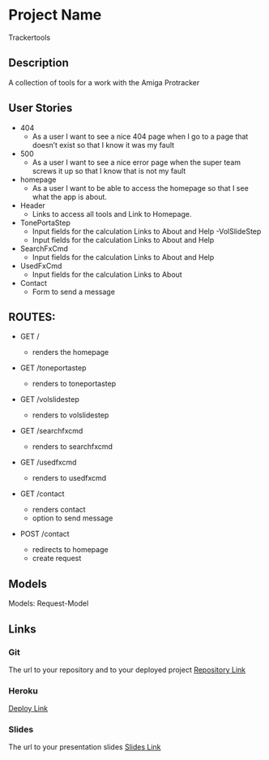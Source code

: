# Project Name
Trackertools

## Description

A collection of tools for a work with the Amiga Protracker
 
## User Stories

- 404
   - As a user I want to see a nice 404 page when I go to a page that doesn’t exist so that I know it was my fault 
- 500
   - As a user I want to see a nice error page when the super team screws it up so that I know that is not my fault
- homepage
   - As a user I want to be able to access the homepage so that I see what the app is about. 
- Header
   - Links to access all tools and  Link to Homepage.
- TonePortaStep
   - Input fields for the calculation Links to About and Help
-VolSlideStep 
   - Input fields for the calculation Links to About and Help
- SearchFxCmd 
   - Input fields for the calculation Links to About and Help
- UsedFxCmd 
   - Input fields for the calculation Links to About
- Contact 
   - Form to send a message

## ROUTES:

- GET / 
  - renders the homepage

- GET /toneportastep
   - renders to toneportastep

- GET /volslidestep
   - renders to volslidestep

- GET /searchfxcmd
   - renders to searchfxcmd

- GET /usedfxcmd
   - renders to usedfxcmd

- GET /contact
  - renders contact
  - option to send message

- POST /contact
  - redirects to homepage
  - create request

## Models

Models: Request-Model

## Links

### Git
The url to your repository and to your deployed project
[Repository Link](https://github.com/christiangerbig/Trackertools)

### Heroku
[Deploy Link](https://trackertools.herokuapp.com/)

### Slides

The url to your presentation slides
[Slides Link]()